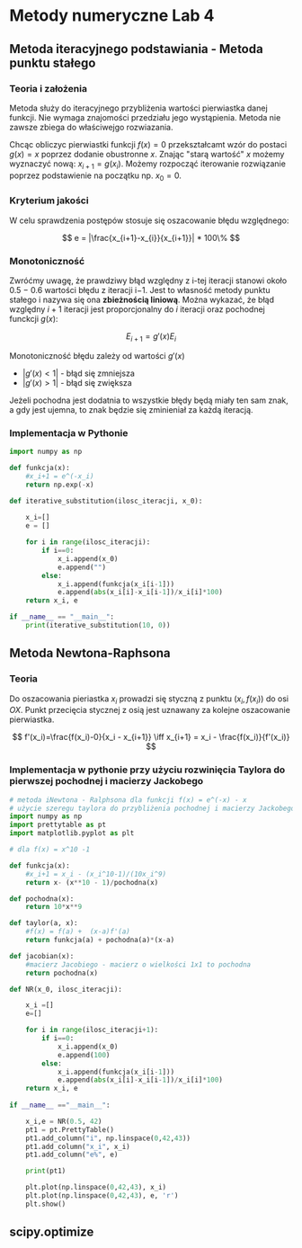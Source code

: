 # Metody numeryczne Lab 4

## Metoda iteracyjnego podstawiania - Metoda punktu stałego

### Teoria i założenia
Metoda służy do iteracyjnego przybliżenia wartości pierwiastka danej funkcji. Nie wymaga znajomości przedziału jego wystąpienia. Metoda nie zawsze zbiega do właściwejgo rozwiazania.

Chcąc obliczyc pierwiastki funkcji $f(x)=0$ przekształcamt wzór do postaci $g(x)=x$ poprzez dodanie obustronne $x$. Znając "starą wartość" $x$ możemy wyznaczyć nową: $x_{i+1} = g(x_i)$. Możemy rozpocząć iterowanie rozwiązanie poprzez podstawienie na początku np. $x_0 = 0$. 

### Kryterium jakości
W celu sprawdzenia postępów stosuje się oszacowanie błędu względnego:

$$
e = |\frac{x_{i+1}-x_{i}}{x_{i+1}}| * 100\%
$$

### Monotoniczność
Zwróćmy uwagę, że prawdziwy błąd względny z i-tej iteracji stanowi około 0.5 −
0.6 wartości błędu z iteracji i−1. Jest to własność metody punktu stałego i
nazywa się ona **zbieżnością liniową**. Można wykazać, że błąd względny $i+1$ iteracji jest proporcjonalny do $i$ iteracji oraz pochodnej funckcji $g(x)$:

$$
E_{i+1} = g'(x)E_i
$$

Monotoniczność błędu zależy od wartości $g'(x)$
- $|g'(x) <1|$ - błąd się zmniejsza
- $|g'(x) >1|$ - błąd się zwiększa
  
Jeżeli pochodna jest dodatnia to wszystkie błędy będą miały ten sam znak, a gdy jest ujemna, to znak będzie się zminieniał za każdą iteracją.

### Implementacja w Pythonie

```python
import numpy as np

def funkcja(x):
    #x_i+1 = e^(-x_i)
    return np.exp(-x)

def iterative_substitution(ilosc_iteracji, x_0):
    
    x_i=[]
    e = []

    for i in range(ilosc_iteracji):
        if i==0:
            x_i.append(x_0)
            e.append("")
        else:
            x_i.append(funkcja(x_i[i-1]))
            e.append(abs(x_i[i]-x_i[i-1])/x_i[i]*100)
    return x_i, e

if __name__ == "__main__":
    print(iterative_substitution(10, 0))
```

## Metoda Newtona-Raphsona

### Teoria

Do oszacowania pieriastka $x_i$ prowadzi się styczną z punktu $(x_i,f(x_i))$ do osi $OX$. Punkt przecięcia stycznej z osią jest uznawany za kolejne oszacowanie pierwiastka.

$$
f'(x_i)=\frac{f(x_i)-0}{x_i - x_{i+1}} \iff x_{i+1} = x_i - \frac{f(x_i)}{f'(x_i)}
$$

### Implementacja w pythonie przy użyciu rozwinięcia Taylora do pierwszej pochodnej i macierzy Jackobego

```python
# metoda iNewtona - Ralphsona dla funkcji f(x) = e^(-x) - x
# użycie szeregu taylora do przybliżenia pochodnej i macierzy Jackobego
import numpy as np
import prettytable as pt
import matplotlib.pyplot as plt

# dla f(x) = x^10 -1

def funkcja(x):
    #x_i+1 = x_i - (x_i^10-1)/(10x_i^9)
    return x- (x**10 - 1)/pochodna(x)

def pochodna(x):
    return 10*x**9

def taylor(a, x):
    #f(x) = f(a) +  (x-a)f'(a)
    return funkcja(a) + pochodna(a)*(x-a)

def jacobian(x):
    #macierz Jacobiego - macierz o wielkości 1x1 to pochodna
    return pochodna(x)

def NR(x_0, ilosc_iteracji):

    x_i =[]
    e=[]

    for i in range(ilosc_iteracji+1):
        if i==0:
            x_i.append(x_0)
            e.append(100)
        else:
            x_i.append(funkcja(x_i[i-1]))
            e.append(abs(x_i[i]-x_i[i-1])/x_i[i]*100)
    return x_i, e
    
if __name__ =="__main__":

    x_i,e = NR(0.5, 42)
    pt1 = pt.PrettyTable()
    pt1.add_column("i", np.linspace(0,42,43))
    pt1.add_column("x_i", x_i)
    pt1.add_column("e%", e)

    print(pt1)

    plt.plot(np.linspace(0,42,43), x_i)
    plt.plot(np.linspace(0,42,43), e, 'r')
    plt.show()
```

## scipy.optimize